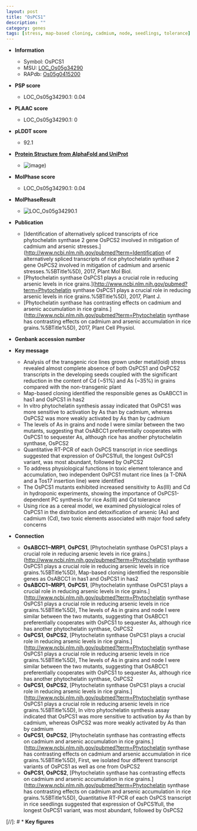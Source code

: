 ```yaml
---
layout: post
title: "OsPCS1"
description: ""
category: genes
tags: [stress, map-based cloning, cadmium, node, seedlings, tolerance]
---
```


* **Information**  
    + Symbol: OsPCS1  
    + MSU: [LOC_Os05g34290](http://rice.plantbiology.msu.edu/cgi-bin/ORF_infopage.cgi?orf=LOC_Os05g34290)  
    + RAPdb: [Os05g0415200](http://rapdb.dna.affrc.go.jp/viewer/gbrowse_details/irgsp1?name=Os05g0415200)  

* **PSP score**  
    + LOC_Os05g34290.1: 0.04 

* **PLAAC score**  
    + LOC_Os05g34290.1: 0 

* **pLDDT score**
    + 92.1

* **[Protein Structure from AlphaFold and UniProt](https://www.uniprot.org/uniprotkb/Q0DI55/entry#structure)**
    + ![image](https://ricepsp.github.io/images/Q0/AF-Q0DI55-F1.png))

* **MolPhase score**
    + LOC_Os05g34290.1: 0.04

* **MolPhaseResult**
    + ![LOC_Os05g34290.1](https://ricepsp.github.io/pictures/LOC_Os05g/LOC_Os05g34290.1.png)

* **Publication**  
    + [Identification of alternatively spliced transcripts of rice phytochelatin synthase 2 gene OsPCS2 involved in mitigation of cadmium and arsenic stresses.](http://www.ncbi.nlm.nih.gov/pubmed?term=Identification of alternatively spliced transcripts of rice phytochelatin synthase 2 gene OsPCS2 involved in mitigation of cadmium and arsenic stresses.%5BTitle%5D), 2017, Plant Mol Biol.
    + [Phytochelatin synthase OsPCS1 plays a crucial role in reducing arsenic levels in rice grains.](http://www.ncbi.nlm.nih.gov/pubmed?term=Phytochelatin synthase OsPCS1 plays a crucial role in reducing arsenic levels in rice grains.%5BTitle%5D), 2017, Plant J.
    + [Phytochelatin synthase has contrasting effects on cadmium and arsenic accumulation in rice grains.](http://www.ncbi.nlm.nih.gov/pubmed?term=Phytochelatin synthase has contrasting effects on cadmium and arsenic accumulation in rice grains.%5BTitle%5D), 2017, Plant Cell Physiol.

* **Genbank accession number**  

* **Key message**  
    + Analysis of the transgenic rice lines grown under metal(loid) stress revealed almost complete absence of both OsPCS1 and OsPCS2 transcripts in the developing seeds coupled with the significant reduction in the content of Cd (~51%) and As (~35%) in grains compared with the non-transgenic plant
    + Map-based cloning identified the responsible genes as OsABCC1 in has1 and OsPCS1 in has2
    + In vitro phytochelatin synthesis assay indicated that OsPCS1 was more sensitive to activation by As than by cadmium, whereas OsPCS2 was more weakly activated by As than by cadmium
    + The levels of As in grains and node I were similar between the two mutants, suggesting that OsABCC1 preferentially cooperates with OsPCS1 to sequester As, although rice has another phytochelatin synthase, OsPCS2
    + Quantitative RT-PCR of each OsPCS transcript in rice seedlings suggested that expression of OsPCS1full, the longest OsPCS1 variant, was most abundant, followed by OsPCS2
    + To address physiological functions in toxic element tolerance and accumulation, two independent OsPCS1 mutant rice lines (a T-DNA and a Tos17 insertion line) were identified
    + The OsPCS1 mutants exhibited increased sensitivity to As(III) and Cd in hydroponic experiments, showing the importance of OsPCS1-dependent PC synthesis for rice As(III) and Cd tolerance
    + Using rice as a cereal model, we examined physiological roles of OsPCS1 in the distribution and detoxification of arsenic (As) and cadmium (Cd), two toxic elements associated with major food safety concerns

* **Connection**  
    + __OsABCC1~MRP1__, __OsPCS1__, [Phytochelatin synthase OsPCS1 plays a crucial role in reducing arsenic levels in rice grains.](http://www.ncbi.nlm.nih.gov/pubmed?term=Phytochelatin synthase OsPCS1 plays a crucial role in reducing arsenic levels in rice grains.%5BTitle%5D),  Map-based cloning identified the responsible genes as OsABCC1 in has1 and OsPCS1 in has2
    + __OsABCC1~MRP1__, __OsPCS1__, [Phytochelatin synthase OsPCS1 plays a crucial role in reducing arsenic levels in rice grains.](http://www.ncbi.nlm.nih.gov/pubmed?term=Phytochelatin synthase OsPCS1 plays a crucial role in reducing arsenic levels in rice grains.%5BTitle%5D),  The levels of As in grains and node I were similar between the two mutants, suggesting that OsABCC1 preferentially cooperates with OsPCS1 to sequester As, although rice has another phytochelatin synthase, OsPCS2
    + __OsPCS1__, __OsPCS2__, [Phytochelatin synthase OsPCS1 plays a crucial role in reducing arsenic levels in rice grains.](http://www.ncbi.nlm.nih.gov/pubmed?term=Phytochelatin synthase OsPCS1 plays a crucial role in reducing arsenic levels in rice grains.%5BTitle%5D),  The levels of As in grains and node I were similar between the two mutants, suggesting that OsABCC1 preferentially cooperates with OsPCS1 to sequester As, although rice has another phytochelatin synthase, OsPCS2
    + __OsPCS1__, __OsPCS2__, [Phytochelatin synthase OsPCS1 plays a crucial role in reducing arsenic levels in rice grains.](http://www.ncbi.nlm.nih.gov/pubmed?term=Phytochelatin synthase OsPCS1 plays a crucial role in reducing arsenic levels in rice grains.%5BTitle%5D),  In vitro phytochelatin synthesis assay indicated that OsPCS1 was more sensitive to activation by As than by cadmium, whereas OsPCS2 was more weakly activated by As than by cadmium
    + __OsPCS1__, __OsPCS2__, [Phytochelatin synthase has contrasting effects on cadmium and arsenic accumulation in rice grains.](http://www.ncbi.nlm.nih.gov/pubmed?term=Phytochelatin synthase has contrasting effects on cadmium and arsenic accumulation in rice grains.%5BTitle%5D),  First, we isolated four different transcript variants of OsPCS1 as well as one from OsPCS2
    + __OsPCS1__, __OsPCS2__, [Phytochelatin synthase has contrasting effects on cadmium and arsenic accumulation in rice grains.](http://www.ncbi.nlm.nih.gov/pubmed?term=Phytochelatin synthase has contrasting effects on cadmium and arsenic accumulation in rice grains.%5BTitle%5D),  Quantitative RT-PCR of each OsPCS transcript in rice seedlings suggested that expression of OsPCS1full, the longest OsPCS1 variant, was most abundant, followed by OsPCS2

[//]: # * **Key figures**  



